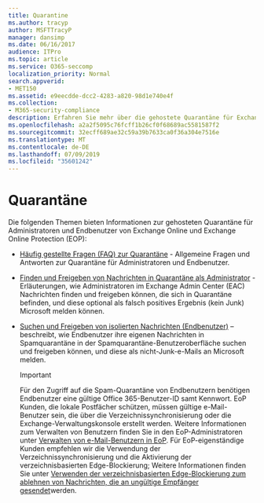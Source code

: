 ```yaml
---
title: Quarantine
ms.author: tracyp
author: MSFTTracyP
manager: dansimp
ms.date: 06/16/2017
audience: ITPro
ms.topic: article
ms.service: O365-seccomp
localization_priority: Normal
search.appverid:
- MET150
ms.assetid: e9eecdde-dcc2-4283-a820-98d1e740e4f
ms.collection:
- M365-security-compliance
description: Erfahren Sie mehr über die gehostete Quarantäne für Exchange Online und Exchange Online Schutz.
ms.openlocfilehash: a2a2f5095c76fcff1b26cf0f68689ac5581587f2
ms.sourcegitcommit: 32ecff689ae32c59a39b7633ca0f36a304e7516e
ms.translationtype: MT
ms.contentlocale: de-DE
ms.lasthandoff: 07/09/2019
ms.locfileid: "35601242"
---
```

# <a name="quarantine"></a>Quarantäne

Die folgenden Themen bieten Informationen zur gehosteten Quarantäne für Administratoren und Endbenutzer von Exchange Online und Exchange Online Protection (EOP):
  
- [Häufig gestellte Fragen (FAQ) zur Quarantäne](quarantine-faq.md) - Allgemeine Fragen und Antworten zur Quarantäne für Administratoren und Endbenutzer. 
    
- [Finden und Freigeben von Nachrichten in Quarantäne als Administrator](find-and-release-quarantined-messages-as-an-administrator.md) - Erläuterungen, wie Administratoren im Exchange Admin Center (EAC) Nachrichten finden und freigeben können, die sich in Quarantäne befinden, und diese optional als falsch positives Ergebnis (kein Junk) Microsoft melden können. 
    
- [Suchen und Freigeben von isolierten Nachrichten (Endbenutzer)](http://technet.microsoft.com/library/e439b560-827a-4807-abd3-6b861c1ff786.aspx) – beschreibt, wie Endbenutzer ihre eigenen Nachrichten in Spamquarantäne in der Spamquarantäne-Benutzeroberfläche suchen und freigeben können, und diese als nicht-Junk-e-Mails an Microsoft melden. 
    
    > [!IMPORTANT]
    > Für den Zugriff auf die Spam-Quarantäne von Endbenutzern benötigen Endbenutzer eine gültige Office 365-Benutzer-ID samt Kennwort. EoP Kunden, die lokale Postfächer schützen, müssen gültige e-Mail-Benutzer sein, die über die Verzeichnissynchronisierung oder die Exchange-Verwaltungskonsole erstellt werden. Weitere Informationen zum Verwalten von Benutzern finden Sie in den EoP-Administratoren unter [Verwalten von e-Mail-Benutzern in EoP](eop/manage-mail-users-in-eop.md). Für EoP-eigenständige Kunden empfehlen wir die Verwendung der Verzeichnissynchronisierung und die Aktivierung der verzeichnisbasierten Edge-Blockierung; Weitere Informationen finden Sie unter [Verwenden der verzeichnisbasierten Edge-Blockierung zum ablehnen von Nachrichten, die an ungültige Empfänger gesendet](http://technet.microsoft.com/library/ca7b7416-92ed-40ad-abdb-695be46ea2e4.aspx)werden. 
  
    

